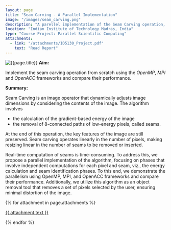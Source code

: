 ```yaml
---
layout: page
title: "Seam Carving - A Parallel Implementation"
image: "/images/seam_carving.png"
description: "A parellel implementation of the Seam Carving operation, on OpenMP, MPI and OpenACC frameworks."
location: "Indian Institute of Technology Madras, India"
type: "Course Project: Parallel Scientific Computing"
attachments:
  - link: "/attachments/ID5130_Project.pdf"
    text: "Read Report"
---
```

![{{page.title}}]({{page.image}})
**Aim:** 

Implement the seam carving operation from scratch using the *OpenMP*, *MPI* and *OpenACC* frameworks and compare their performance.

**Summary:**

Seam Carving is an image operator that dynamically adjusts image dimensions by considering the contents of the image. The algorithm involves 
- the calculation of the gradient-based energy of the image 
- the removal of 8-connected paths of low-energy pixels, called seams.

At the end of this operation, the key features of the image are still preserved. Seam carving operates linearly in the number of pixels, making resizing linear in the number of seams to be removed or inserted. 

Real-time computation of seams is time-consuming. To address this, we propose a parallel implementation of the algorithm, focusing on phases that involve independent computations for each pixel and seam, viz., the energy calculation and seam identification phases. To this end, we demonstrate the parallelism using OpenMP, MPI, and OpenACC frameworks and compare their performance. Additionally, we utilize this algorithm as an object removal tool that removes a set of pixels selected by the user, ensuring minimal distortion of the image.

{% for attachment in page.attachments %}
  <p><a href="{{ attachment.link }}" target="_blank">{{ attachment.text }}</a></p>
{% endfor %}
